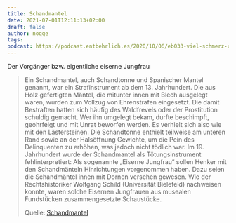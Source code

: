 ```yaml
---
title: Schandmantel
date: 2021-07-01T12:11:13+02:00
draft: false
author: noqqe
tags:
podcast: https://podcast.entbehrlich.es/2020/10/06/eb033-viel-schmerz-und-leid/
---
```


Der Vorgänger bzw. eigentliche eiserne Jungfrau

> Ein Schandmantel, auch Schandtonne und Spanischer Mantel genannt, war ein
> Strafinstrument ab dem 13. Jahrhundert. Die aus Holz gefertigten Mäntel, die
> mitunter innen mit Blech ausgelegt waren, wurden zum Vollzug von Ehrenstrafen
> eingesetzt. Die damit Bestraften hatten sich häufig des Waldfrevels oder der
> Prostitution schuldig gemacht. Wer ihn umgelegt bekam, durfte beschimpft,
> geohrfeigt und mit Unrat beworfen werden. Es verhielt sich also wie mit den
> Lästersteinen. Die Schandtonne enthielt teilweise am unteren Rand sowie an der
> Halsöffnung Gewichte, um die Pein des Delinquenten zu erhöhen, was jedoch
> nicht tödlich war. Im 19. Jahrhundert wurde der Schandmantel als
> Tötungsinstrument fehlinterpretiert: Als sogenannte „Eiserne Jungfrau“ sollen
> Henker mit den Schandmänteln Hinrichtungen vorgenommen haben. Dazu seien die
> Schandmäntel innen mit Dornen versehen gewesen. Wie der Rechtshistoriker
> Wolfgang Schild (Universität Bielefeld) nachweisen konnte, waren solche
> Eisernen Jungfrauen aus musealen Fundstücken zusammengesetzte Schaustücke.
>
> Quelle: [Schandmantel](https://de.wikipedia.org/wiki/Schandmantel)

